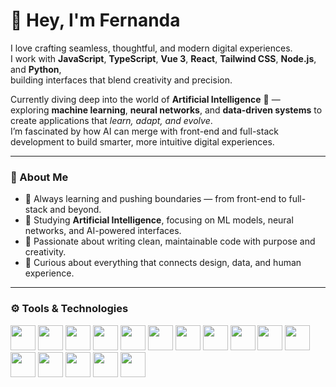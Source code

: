 # 🌹 Hey, I'm Fernanda

I love crafting seamless, thoughtful, and modern digital experiences.  
I work with **JavaScript**, **TypeScript**, **Vue 3**, **React**, **Tailwind CSS**, **Node.js**, and **Python**,  
building interfaces that blend creativity and precision.  

Currently diving deep into the world of **Artificial Intelligence** 🤖 —  
exploring **machine learning**, **neural networks**, and **data-driven systems** to create applications that *learn, adapt, and evolve*.  
I’m fascinated by how AI can merge with front-end and full-stack development to build smarter, more intuitive digital experiences.  

---

### 🧠 About Me

- 🚀 Always learning and pushing boundaries — from front-end to full-stack and beyond.  
- 🧩 Studying **Artificial Intelligence**, focusing on ML models, neural networks, and AI-powered interfaces.  
- 🎨 Passionate about writing clean, maintainable code with purpose and creativity.  
- 💬 Curious about everything that connects design, data, and human experience.  

---

### ⚙️ Tools & Technologies

<p align="left">
  <img src="https://cdn.jsdelivr.net/gh/devicons/devicon/icons/javascript/javascript-original.svg" width="40" height="40"/>
  <img src="https://cdn.jsdelivr.net/gh/devicons/devicon/icons/typescript/typescript-original.svg" width="40" height="40"/>
  <img src="https://cdn.jsdelivr.net/gh/devicons/devicon/icons/python/python-original.svg" width="40" height="40"/>
  <img src="https://cdn.jsdelivr.net/gh/devicons/devicon/icons/vuejs/vuejs-original.svg" width="40" height="40"/>
  <img src="https://cdn.jsdelivr.net/gh/devicons/devicon/icons/react/react-original.svg" width="40" height="40"/>
  <img src="https://cdn.jsdelivr.net/gh/devicons/devicon/icons/nodejs/nodejs-original.svg" width="40" height="40"/>
  <img src="https://cdn.jsdelivr.net/gh/devicons/devicon/icons/express/express-original.svg" width="40" height="40"/>
  <img src="https://cdn.jsdelivr.net/gh/devicons/devicon/icons/tailwindcss/tailwindcss-plain.svg" width="40" height="40"/>
  <img src="https://cdn.jsdelivr.net/gh/devicons/devicon/icons/vite/vite-original.svg" width="40" height="40"/>
  <img src="https://cdn.jsdelivr.net/gh/devicons/devicon/icons/firebase/firebase-plain.svg" width="40" height="40"/>
  <img src="https://cdn.jsdelivr.net/gh/devicons/devicon/icons/mongodb/mongodb-original.svg" width="40" height="40"/>
  <img src="https://cdn.jsdelivr.net/gh/devicons/devicon/icons/git/git-original.svg" width="40" height="40"/>
  <img src="https://cdn.jsdelivr.net/gh/devicons/devicon/icons/github/github-original.svg" width="40" height="40"/>
  <img src="https://cdn.jsdelivr.net/gh/devicons/devicon/icons/figma/figma-original.svg" width="40" height="40"/>
  <img src="https://cdn.jsdelivr.net/gh/devicons/devicon/icons/postman/postman-original.svg" width="40" height="40"/>
  <img src="https://cdn.jsdelivr.net/gh/devicons/devicon/icons/notion/notion-original.svg" width="40" height="40"/>
</p>


